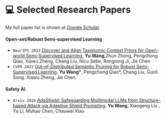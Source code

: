 
# 💻 Selected Research Papers

My full paper list is shown at [Google Scholar](https://scholar.google.com/citations?hl=en&user=lzsu-5MAAAAJ).

#### Open-set/Robust Semi-supervised Learning
- ``NeurIPS 2023`` [Discover and Align Taxonomic Context Priors for Open-world Semi-Supervised Learning](https://openreview.net/forum?id=zrLxHYvIFL&noteId=zrLxHYvIFL), **Yu Wang**,Zhun Zhong, Pengchong Qiao, Xiawu Zheng, Chang Liu, Nicu Sebe, Rongrong Ji, Jie Chen
- ``CVPR 2023`` [Out-of-Distributed Semantic Pruning for Robust Semi-Supervised Learning](https://openaccess.thecvf.com/content/CVPR2023/papers/Wang\_Out-of-Distributed\_Semantic\_Pruning\_for\_Robust\_Semi-Supervised\_Learning\_CVPR\_2023\_paper.pdf), **Yu Wang\***, Pengchong Qiao*, Chang Liu, Guoli Song, Xiawu Zheng, Jie Chen.
#### Safety AI
- ``Arxiv 2024`` [*AdaShield*: Safeguarding Multimodal LLMs from Structure-based Attack via Adaptive Shield Prompting](), **Yu Wang**, Xiaogeng Liu , Yu Li, Muhao Chen, Chaowei Xiao

